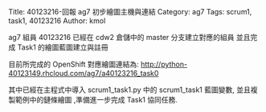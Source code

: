 Title: 40123216-回報 ag7 初步繪圖主機與連結
Category: ag7
Tags: scrum1, task1, 40123216
Author: kmol

ag7 組員 40123216 已經在 cdw2 倉儲中的 master 分支建立對應的組員 並且完成 Task1 的繪圖藍圖建立與註冊

<!-- PELICAN_END_SUMMARY -->

目前所完成的 OpenShift 對應繪圖連結為: <a href="http://python-40123149.rhcloud.com/ag7/a40123216_task0">http://python-40123149.rhcloud.com/ag7/a40123216_task0</a>

其中已經在主程式中導入 scrum1_task1.py 中的 scrum1_task1 藍圖變數, 並且複製範例中的鏈條繪圖 ,準備進一步完成 Task1 協同任務.
